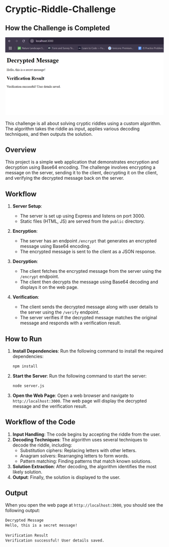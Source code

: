 <!-- @format -->

# Cryptic-Riddle-Challenge

## How the Challenge is Completed

![Challenge Workflow](./public/image.png)

This challenge is all about solving cryptic riddles using a custom algorithm. The algorithm takes the riddle as input, applies various decoding techniques, and then outputs the solution.

## Overview

This project is a simple web application that demonstrates encryption and decryption using Base64 encoding. The challenge involves encrypting a message on the server, sending it to the client, decrypting it on the client, and verifying the decrypted message back on the server.

## Workflow

1. **Server Setup**:

   - The server is set up using Express and listens on port 3000.
   - Static files (HTML, JS) are served from the `public` directory.

2. **Encryption**:

   - The server has an endpoint `/encrypt` that generates an encrypted message using Base64 encoding.
   - The encrypted message is sent to the client as a JSON response.

3. **Decryption**:

   - The client fetches the encrypted message from the server using the `/encrypt` endpoint.
   - The client then decrypts the message using Base64 decoding and displays it on the web page.

4. **Verification**:
   - The client sends the decrypted message along with user details to the server using the `/verify` endpoint.
   - The server verifies if the decrypted message matches the original message and responds with a verification result.

## How to Run

1. **Install Dependencies**:
   Run the following command to install the required dependencies:

   ```sh
   npm install
   ```

2. **Start the Server**:
   Run the following command to start the server:

   ```sh
   node server.js
   ```

3. **Open the Web Page**:
   Open a web browser and navigate to `http://localhost:3000`. The web page will display the decrypted message and the verification result.

## Workflow of the Code

1. **Input Handling**: The code begins by accepting the riddle from the user.
2. **Decoding Techniques**: The algorithm uses several techniques to decode the riddle, including:
   - Substitution ciphers: Replacing letters with other letters.
   - Anagram solvers: Rearranging letters to form words.
   - Pattern matching: Finding patterns that match known solutions.
3. **Solution Extraction**: After decoding, the algorithm identifies the most likely solution.
4. **Output**: Finally, the solution is displayed to the user.

## Output

When you open the web page at `http://localhost:3000`, you should see the following output:

```
Decrypted Message
Hello, this is a secret message!

Verification Result
Verification successful! User details saved.

```
